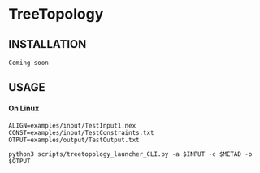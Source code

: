 # TreeTopology

## INSTALLATION
```
Coming soon
```
## USAGE
#### On Linux
```
ALIGN=examples/input/TestInput1.nex
CONST=examples/input/TestConstraints.txt
OTPUT=examples/output/TestOutput.txt

python3 scripts/treetopology_launcher_CLI.py -a $INPUT -c $METAD -o $OTPUT 
```
